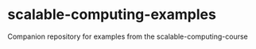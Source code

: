 # scalable-computing-examples
Companion repository for examples from the scalable-computing-course
###
